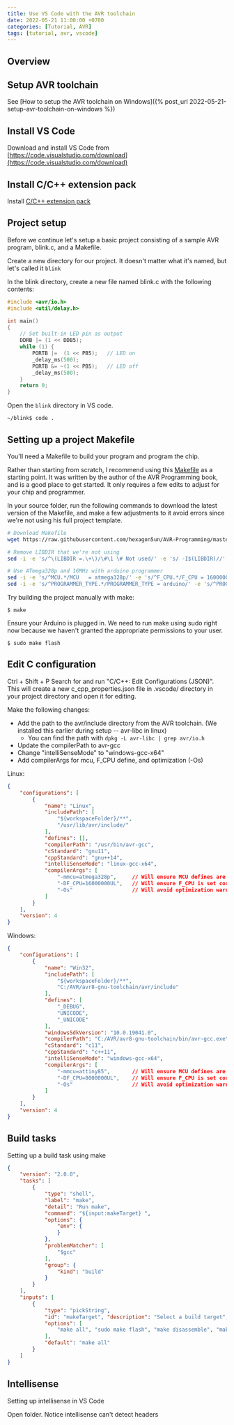 ```yaml
---
title: Use VS Code with the AVR toolchain
date: 2022-05-21 11:00:00 +0700
categories: [Tutorial, AVR]
tags: [tutorial, avr, vscode]
---
```


## Overview

## Setup AVR toolchain
See [How to setup the AVR toolchain on Windows]({% post_url 2022-05-21-setup-avr-toolchain-on-windows %})

## Install VS Code
Download and install VS Code from [https://code.visualstudio.com/download](https://code.visualstudio.com/download)

## Install C/C++ extension pack
Install [C/C++ extension pack](https://marketplace.visualstudio.com/items?itemName=ms-vscode.cpptools-extension-pack)

## Project setup

Before we continue let's setup a basic project consisting of a sample AVR program, blink.c, and a Makefile.

Create a new directory for our project. It doesn't matter what it's named, but let's called it `blink`

In the blink directory, create a new file named blink.c with the following contents:
```c
#include <avr/io.h>
#include <util/delay.h>

int main()
{
    // Set built-in LED pin as output
    DDRB |= (1 << DDB5);
    while (1) {
        PORTB |=  (1 << PB5);   // LED on
        _delay_ms(500);
        PORTB &= ~(1 << PB5);   // LED off
        _delay_ms(500);
    }
    return 0;
}
```

Open the `blink` directory in VS code.
```console
~/blink$ code .
```

## Setting up a project Makefile
You'll need a Makefile to build your program and program the chip.

Rather than starting from scratch, I recommend using this [Makefile](https://github.com/hexagon5un/AVR-Programming/blob/master/setupProject/Makefile) as a starting point.  It was written by the author of the AVR Programming book, and is a good place to get started. It only requires a few edits to adjust for your chip and programmer.

In your source folder, run the following commands to download the latest version of the Makefile, and make a few adjustments to it avoid errors since we're not using his full project template. 
```bash
# Download Makefile
wget https://raw.githubusercontent.com/hexagon5un/AVR-Programming/master/setupProject/Makefile

# Remove LIBDIR that we're not using
sed -i -e 's/^\(LIBDIR =.\+\)/\#\1 \# Not used/' -e 's/ -I$(LIBDIR)//' Makefile

# Use ATmega328p and 16MHz with arduino programmer
sed -i -e 's/^MCU.*/MCU   = atmega328p/' -e 's/^F_CPU.*/F_CPU = 16000000UL/'
sed -i -e 's/^PROGRAMMER_TYPE.*/PROGRAMMER_TYPE = arduino/' -e 's/^PROGRAMMER_ARGS.*/PROGRAMMER_ARGS = -P \/dev\/ttyACM0/' Makefile
```




Try building the project manually with make:
```console
$ make
```

Ensure your Arduino is plugged in.  We need to run make using sudo right now because we haven't granted the appropriate permissions to your user.
```console
$ sudo make flash
```

## Edit C configuration

Ctrl + Shift + P
Search for and run "C/C++: Edit Configurations (JSON)".
This will create a new c_cpp_properties.json file in .vscode/ directory in your project directory and open it for editing.

Make the following changes:
- Add the path to the avr/include directory from the AVR toolchain. (We installed this earlier during setup -- avr-libc in linux)
    - You can find the path with `dpkg -L avr-libc | grep avr/io.h`
- Update the compilerPath to avr-gcc
- Change  "intelliSenseMode" to "windows-gcc-x64"
- Add compilerArgs for mcu, F_CPU define, and optimization (-Os)

Linux:
```json
{
    "configurations": [
        {
            "name": "Linux",
            "includePath": [
                "${workspaceFolder}/**",
                "/usr/lib/avr/include/"
            ],
            "defines": [],
            "compilerPath": "/usr/bin/avr-gcc",
            "cStandard": "gnu11",
            "cppStandard": "gnu++14",
            "intelliSenseMode": "linux-gcc-x64",
            "compilerArgs": [
                "-mmcu=atmega328p",     // Will ensure MCU defines are set correctly
                "-DF_CPU=16000000UL",   // Will ensure F_CPU is set correctly
                "-Os"                   // Will avoid optimization warnings re: _delay
            ]
        }
    ],
    "version": 4
}
```

Windows:
```json
{
    "configurations": [
        {
            "name": "Win32",
            "includePath": [
                "${workspaceFolder}/**",
                "C:/AVR/avr8-gnu-toolchain/avr/include"
            ],
            "defines": [
                "_DEBUG",
                "UNICODE",
                "_UNICODE"                
            ],
            "windowsSdkVersion": "10.0.19041.0",
            "compilerPath": "C:/AVR/avr8-gnu-toolchain/bin/avr-gcc.exe",
            "cStandard": "c11",
            "cppStandard": "c++11",
            "intelliSenseMode": "windows-gcc-x64",
            "compilerArgs": [
                "-mmcu=attiny85",       // Will ensure MCU defines are set correctly
                "-DF_CPU=8000000UL",    // Will ensure F_CPU is set correctly
                "-Os"                   // Will avoid optimization warnings re: _delay
            ]
        }
    ],
    "version": 4
}
```


## Build tasks
Setting up a build task using make

```json
{
    "version": "2.0.0",
    "tasks": [
        {
            "type": "shell",
            "label": "make",
            "detail": "Run make",
            "command": "${input:makeTarget} ",
            "options": {
                "env": {
                }
            },
            "problemMatcher": [
                "$gcc"
            ],
            "group": {
                "kind": "build"
            }
        }
    ],
    "inputs": [
        { 
            "type": "pickString", 
            "id": "makeTarget", "description": "Select a build target", 
            "options": [
                "make all", "sudo make flash", "make disassemble", "make squeaky_clean", "make size", "make debug",
            ],
            "default": "make all"
        }
    ]
}
```


## Intellisense
Setting up intellisense in VS Code

Open folder.
Notice intellisense can't detect headers


